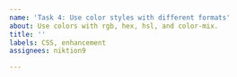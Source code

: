 ```yaml
---
name: 'Task 4: Use color styles with different formats'
about: Use colors with rgb, hex, hsl, and color-mix.
title: ''
labels: CSS, enhancement
assignees: niktion9

---
```




